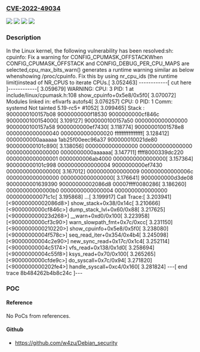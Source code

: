 ### [CVE-2022-49034](https://cve.mitre.org/cgi-bin/cvename.cgi?name=CVE-2022-49034)
![](https://img.shields.io/static/v1?label=Product&message=Linux&color=blue)
![](https://img.shields.io/static/v1?label=Version&message=&color=brightgreen)
![](https://img.shields.io/static/v1?label=Version&message=1da177e4c3f41524e886b7f1b8a0c1fc7321cac2%20&color=brightgreen)
![](https://img.shields.io/static/v1?label=Vulnerability&message=n%2Fa&color=blue)

### Description

In the Linux kernel, the following vulnerability has been resolved:sh: cpuinfo: Fix a warning for CONFIG_CPUMASK_OFFSTACKWhen CONFIG_CPUMASK_OFFSTACK and CONFIG_DEBUG_PER_CPU_MAPS are selected,cpu_max_bits_warn() generates a runtime warning similar as below whenshowing /proc/cpuinfo. Fix this by using nr_cpu_ids (the runtime limit)instead of NR_CPUS to iterate CPUs.[    3.052463] ------------[ cut here ]------------[    3.059679] WARNING: CPU: 3 PID: 1 at include/linux/cpumask.h:108 show_cpuinfo+0x5e8/0x5f0[    3.070072] Modules linked in: efivarfs autofs4[    3.076257] CPU: 0 PID: 1 Comm: systemd Not tainted 5.19-rc5+ #1052[    3.099465] Stack : 9000000100157b08 9000000000f18530 9000000000cf846c 9000000100154000[    3.109127]         9000000100157a50 0000000000000000 9000000100157a58 9000000000ef7430[    3.118774]         90000001001578e8 0000000000000040 0000000000000020 ffffffffffffffff[    3.128412]         0000000000aaaaaa 1ab25f00eec96a37 900000010021de80 900000000101c890[    3.138056]         0000000000000000 0000000000000000 0000000000000000 0000000000aaaaaa[    3.147711]         ffff8000339dc220 0000000000000001 0000000006ab4000 0000000000000000[    3.157364]         900000000101c998 0000000000000004 9000000000ef7430 0000000000000000[    3.167012]         0000000000000009 000000000000006c 0000000000000000 0000000000000000[    3.176641]         9000000000d3de08 9000000001639390 90000000002086d8 00007ffff0080286[    3.186260]         00000000000000b0 0000000000000004 0000000000000000 0000000000071c1c[    3.195868]         ...[    3.199917] Call Trace:[    3.203941] [<90000000002086d8>] show_stack+0x38/0x14c[    3.210666] [<9000000000cf846c>] dump_stack_lvl+0x60/0x88[    3.217625] [<900000000023d268>] __warn+0xd0/0x100[    3.223958] [<9000000000cf3c90>] warn_slowpath_fmt+0x7c/0xcc[    3.231150] [<9000000000210220>] show_cpuinfo+0x5e8/0x5f0[    3.238080] [<90000000004f578c>] seq_read_iter+0x354/0x4b4[    3.245098] [<90000000004c2e90>] new_sync_read+0x17c/0x1c4[    3.252114] [<90000000004c5174>] vfs_read+0x138/0x1d0[    3.258694] [<90000000004c55f8>] ksys_read+0x70/0x100[    3.265265] [<9000000000cfde9c>] do_syscall+0x7c/0x94[    3.271820] [<9000000000202fe4>] handle_syscall+0xc4/0x160[    3.281824] ---[ end trace 8b484262b4b8c24c ]---

### POC

#### Reference
No PoCs from references.

#### Github
- https://github.com/w4zu/Debian_security

